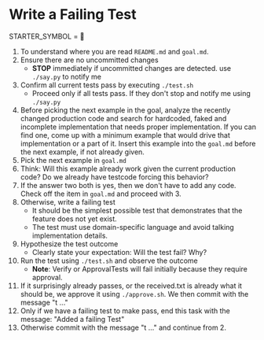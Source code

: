 # Write a Failing Test

STARTER_SYMBOL = 🔴

1. To understand where you are read `README.md` and `goal.md`.
2. Ensure there are no uncommitted changes
    - **STOP** immediately if uncommitted changes are detected. use `./say.py` to notify me
3. Confirm all current tests pass by executing `./test.sh`
    - Proceed only if all tests pass. If they don't stop and notify me using `./say.py`
4. Before picking the next example in the goal, analyze the recently changed production code and search for hardcoded, faked and incomplete implementation that needs proper implementation. If you can find one, come up with a minimum example that would drive that implementation or a part of it. Insert this example into the `goal.md` before the next example, if not already given.
5. Pick the next example in `goal.md`
6. Think: Will this example already work given the current production code? Do we already have testcode forcing this behavior?
7. If the answer two both is yes, then we don't have to add any code. Check off the item in `goal.md` and proceed with 3. 
8. Otherwise, write a failing test
    - It should be the simplest possible test that demonstrates that the feature does not yet exist.
    - The test must use domain-specific language and avoid talking implementation details.
9. Hypothesize the test outcome
    - Clearly state your expectation: Will the test fail? Why?
10. Run the test using `./test.sh` and observe the outcome
    - **Note**: Verify or ApprovalTests will fail initially because they require approval.
11. If it surprisingly already passes, or the received.txt is already what it should be, we approve it using `./approve.sh`. We then commit with the message "t ..."
12. Only if we have a failing test to make pass, end this task with the message: "Added a failing Test"
13. Otherwise commit with the message "t ..." and continue from 2.
